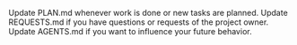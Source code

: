 Update PLAN.md whenever work is done or new tasks are planned.
Update REQUESTS.md if you have questions or requests of the project owner.
Update AGENTS.md if you want to influence your future behavior.
